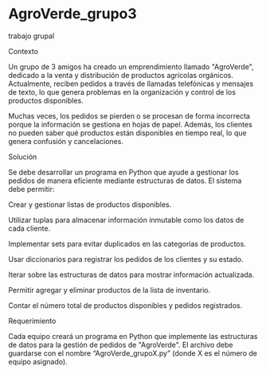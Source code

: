 # AgroVerde_grupo3
trabajo grupal

Contexto

Un grupo de 3 amigos ha creado un emprendimiento llamado "AgroVerde", dedicado a la venta y distribución de productos agrícolas orgánicos. Actualmente, reciben pedidos a través de llamadas telefónicas y mensajes de texto, lo que genera problemas en la organización y control de los productos disponibles.

Muchas veces, los pedidos se pierden o se procesan de forma incorrecta porque la información se gestiona en hojas de papel. Además, los clientes no pueden saber qué productos están disponibles en tiempo real, lo que genera confusión y cancelaciones.

Solución

Se debe desarrollar un programa en Python que ayude a gestionar los pedidos de manera eficiente mediante estructuras de datos. El sistema debe permitir:

Crear y gestionar listas de productos disponibles.

Utilizar tuplas para almacenar información inmutable como los datos de cada cliente.

Implementar sets para evitar duplicados en las categorías de productos.

Usar diccionarios para registrar los pedidos de los clientes y su estado.

Iterar sobre las estructuras de datos para mostrar información actualizada.

Permitir agregar y eliminar productos de la lista de inventario.

Contar el número total de productos disponibles y pedidos registrados.

Requerimiento

Cada equipo creará un programa en Python que implemente las estructuras de datos para la gestión de pedidos de "AgroVerde".
El archivo debe guardarse con el nombre “AgroVerde_grupoX.py” (donde X es el número de equipo asignado).
